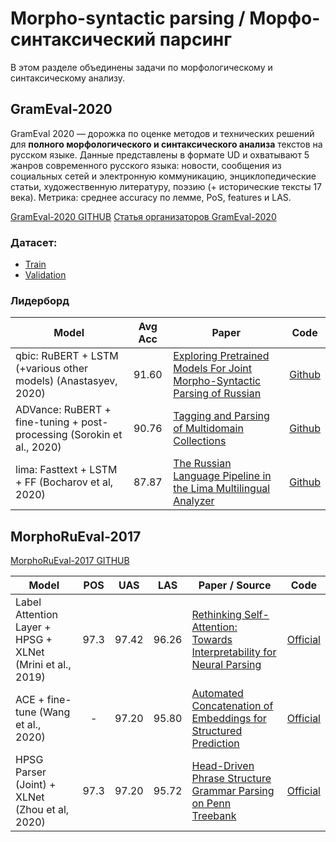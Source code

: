 # Morpho-syntactic parsing / Морфо-синтаксический парсинг

В этом разделе объединены задачи по морфологическому и синтаксическому анализу.

## GramEval-2020

GramEval 2020 — дорожка по оценке методов и технических решений для **полного морфологического и синтаксического анализа** текстов на русском языке. Данные представлены в формате UD и охватывают 5 жанров современного русского языка:  новости, сообщения из социальных сетей и электронную коммуникацию, энциклопедические статьи, художественную литературу, поэзию (+ исторические тексты 17 века). Метрика: среднее accuracy по лемме, PoS, features и LAS.

[GramEval-2020 GITHUB](https://github.com/dialogue-evaluation/GramEval2020)
[Статья организаторов GramEval-2020](https://www.dialog-21.ru/media/5109/lyashevskayaonplusetal-181.pdf)

### Датасет:

- [Train](https://github.com/dialogue-evaluation/GramEval2020/tree/master/dataTrain)
- [Validation](https://github.com/dialogue-evaluation/GramEval2020/tree/master/dataOpenTest)


### Лидерборд


| Model |  Avg Acc  | Paper  | Code  |
| ------| :-------: | ------ | ----- |
| qbic: RuBERT + LSTM (+various other models) (Anastasyev, 2020) | 91.60 | [Exploring Pretrained Models For Joint Morpho-Syntactic Parsing of Russian](https://www.dialog-21.ru/media/5069/anastasyevdg-147.pdf) | [Github](https://github.com/DanAnastasyev/GramEval2020) |
| ADVance: RuBERT + fine-tuning + post-processing (Sorokin et al., 2020) | 90.76 | [Tagging and Parsing of Multidomain Collections](https://www.dialog-21.ru/media/5118/sorokinaaplusetal-162.pdf) | [Github](https://github.com/AlexeySorokin/GramEval2020)|
| lima: Fasttext + LSTM + FF (Bocharov et al, 2020) | 87.87  | [The Russian Language Pipeline in the Lima Multilingual Analyzer](https://www.dialog-21.ru/media/5075/bocharovvvplusdechalendarg-158.pdf) | [Github](https://github.com/aymara/lima/tree/grameval-2020) |


## MorphoRuEval-2017

[MorphoRuEval-2017 GITHUB](https://github.com/dialogue-evaluation/morphoRuEval-2017)

| Model                                                                        |  POS  |  UAS  |  LAS  | Paper / Source                                                                                                                    | Code                                                                           |
| ---------------------------------------------------------------------------- | :---: | :---: | :---: | --------------------------------------------------------------------------------------------------------------------------------- | ------------------------------------------------------------------------------ |
| Label Attention Layer + HPSG + XLNet (Mrini et al., 2019)                    | 97.3  | 97.42 | 96.26 | [Rethinking Self-Attention: Towards Interpretability for Neural Parsing](https://khalilmrini.github.io/Label_Attention_Layer.pdf) | [Official](https://github.com/KhalilMrini/LAL-Parser)                          |
| ACE + fine-tune (Wang et al., 2020) | - | 97.20 | 95.80 | [Automated Concatenation of Embeddings for Structured Prediction](https://arxiv.org/pdf/2010.05006.pdf) | [Official](https://github.com/Alibaba-NLP/ACE)|
| HPSG Parser (Joint) + XLNet (Zhou et al, 2020)                            | 97.3  | 97.20 | 95.72 | [Head-Driven Phrase Structure Grammar Parsing on Penn Treebank](https://www.aclweb.org/anthology/2020.findings-emnlp.398.pdf)                        | [Official](https://github.com/DoodleJZ/HPSG-Neural-Parser)                     |
